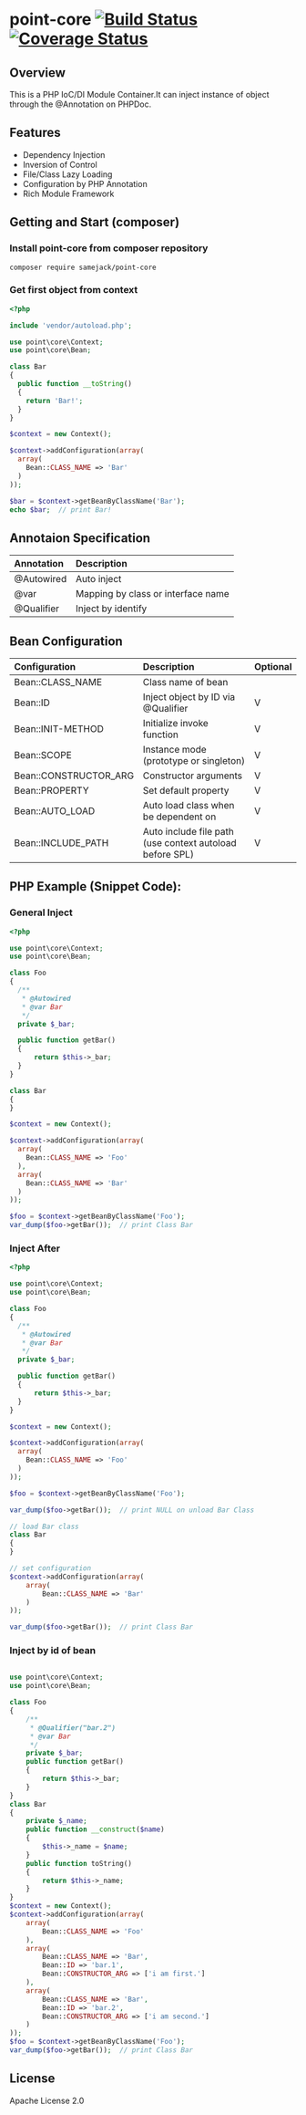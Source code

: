 # point-core [![Build Status](https://travis-ci.org/samejack/point-core.svg?branch=master)](https://travis-ci.org/samejack/point-core) [![Coverage Status](https://coveralls.io/repos/samejack/point-core/badge.svg?branch=master)](https://coveralls.io/r/samejack/point-core?branch=master) 


## Overview
This is a PHP IoC/DI Module Container.It can inject instance of object through the @Annotation on PHPDoc.

## Features
* Dependency Injection
* Inversion of Control
* File/Class Lazy Loading
* Configuration by PHP Annotation
* Rich Module Framework

## Getting and Start (composer)

### Install point-core from composer repository
```shell
composer require samejack/point-core
```

### Get first object from context
```php
<?php

include 'vendor/autoload.php';

use point\core\Context;
use point\core\Bean;

class Bar
{
  public function __toString()
  {
    return 'Bar!';
  }
}

$context = new Context();

$context->addConfiguration(array(
  array(
    Bean::CLASS_NAME => 'Bar'
  )
));

$bar = $context->getBeanByClassName('Bar');
echo $bar;  // print Bar!
```

## Annotaion Specification
| Annotation          | Description                |
| :-------------      | :-------------             |
| @Autowired          | Auto inject                |
| @var                | Mapping by class or interface name |
| @Qualifier          | Inject by identify         |

## Bean Configuration
| Configuration       | Description                | Optional        |
| :-------------      | :-------------             | :------------   |
| Bean::CLASS_NAME          | Class name of bean                     |   |
| Bean::ID                  | Inject object by ID via @Qualifier     | V |
| Bean::INIT-METHOD         | Initialize invoke function             | V |
| Bean::SCOPE               | Instance mode (prototype or singleton) | V |
| Bean::CONSTRUCTOR_ARG     | Constructor arguments                  | V |
| Bean::PROPERTY            | Set default property                   | V |
| Bean::AUTO_LOAD           | Auto load class when be dependent on   | V |
| Bean::INCLUDE_PATH        | Auto include file path (use context autoload before SPL) | V |

## PHP Example (Snippet Code):
### General Inject
```php
<?php

use point\core\Context;
use point\core\Bean;

class Foo
{
  /**
   * @Autowired
   * @var Bar
   */
  private $_bar;

  public function getBar()
  {
      return $this->_bar;
  }
}

class Bar
{
}

$context = new Context();

$context->addConfiguration(array(
  array(
    Bean::CLASS_NAME => 'Foo'
  ),
  array(
    Bean::CLASS_NAME => 'Bar'
  )
));

$foo = $context->getBeanByClassName('Foo');
var_dump($foo->getBar());  // print Class Bar
```

### Inject After
```php
<?php

use point\core\Context;
use point\core\Bean;

class Foo
{
  /**
   * @Autowired
   * @var Bar
   */
  private $_bar;

  public function getBar()
  {
      return $this->_bar;
  }
}

$context = new Context();

$context->addConfiguration(array(
  array(
    Bean::CLASS_NAME => 'Foo'
  )
));

$foo = $context->getBeanByClassName('Foo');

var_dump($foo->getBar());  // print NULL on unload Bar Class

// load Bar class
class Bar
{
}

// set configuration
$context->addConfiguration(array(
    array(
        Bean::CLASS_NAME => 'Bar'
    )
));

var_dump($foo->getBar());  // print Class Bar
```

### Inject by id of bean
```php

use point\core\Context;
use point\core\Bean;

class Foo
{
    /**
     * @Qualifier("bar.2")
     * @var Bar
     */
    private $_bar;
    public function getBar()
    {
        return $this->_bar;
    }
}
class Bar
{
    private $_name;
    public function __construct($name)
    {
        $this->_name = $name;
    }
    public function toString()
    {
        return $this->_name;
    }
}
$context = new Context();
$context->addConfiguration(array(
    array(
        Bean::CLASS_NAME => 'Foo'
    ),
    array(
        Bean::CLASS_NAME => 'Bar',
        Bean::ID => 'bar.1',
        Bean::CONSTRUCTOR_ARG => ['i am first.']
    ),
    array(
        Bean::CLASS_NAME => 'Bar',
        Bean::ID => 'bar.2',
        Bean::CONSTRUCTOR_ARG => ['i am second.']
    )
));
$foo = $context->getBeanByClassName('Foo');
var_dump($foo->getBar());  // print Class Bar
```

## License
Apache License 2.0
